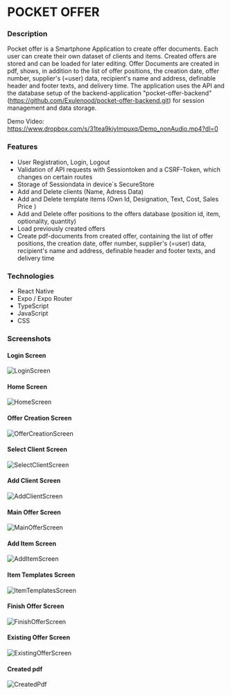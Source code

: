 # POCKET OFFER

### Description

Pocket offer is a Smartphone Application to create offer documents. Each user can create their own dataset of clients and items. Created offers are stored and can be loaded for later editing.
Offer Documents are created in pdf, shows, in addition to the list of offer positions, the creation date, offer number, supplier's (=user) data, recipient's name and address, definable header and footer texts, and delivery time.
The application uses the API and the database setup of the backend-application "pocket-offer-backend" (https://github.com/Exulenood/pocket-offer-backend.git) for session management and data storage.

Demo Video:
https://www.dropbox.com/s/31tea9kiylmpuxq/Demo_nonAudio.mp4?dl=0

### Features

- User Registration, Login, Logout
- Validation of API requests with Sessiontoken and a CSRF-Token, which changes on certain routes
- Storage of Sessiondata in device´s SecureStore
- Add and Delete clients (Name, Adress Data)
- Add and Delete template items (Own Id, Designation, Text, Cost, Sales Price )
- Add and Delete offer positions to the offers database (position id, item, optionality, quantity)
- Load previously created offers
- Create pdf-documents from created offer, containing the list of offer positions, the creation date, offer number, supplier's (=user) data, recipient's name and address, definable header and footer texts, and delivery time

### Technologies

- React Native
- Expo / Expo Router
- TypeScript
- JavaScript
- CSS

### Screenshots

#### Login Screen

![LoginScreen](./public/images/screenshots/01LoginScreen.png)

#### Home Screen

![HomeScreen](./public/images/screenshots/02HomeScreen.png)

#### Offer Creation Screen

![OfferCreationScreen](./public/images/screenshots/03OfferCreationScreen.png)

#### Select Client Screen

![SelectClientScreen](./public/images/screenshots/04SelectClientScreen.png)

#### Add Client Screen

![AddClientScreen](./public/images/screenshots/05AddClientScreen.png)

#### Main Offer Screen

![MainOfferScreen](./public/images/screenshots/06MainOfferScreen.png)

#### Add Item Screen

![AddItemScreen](./public/images/screenshots/07AddItemScreen.png)

#### Item Templates Screen

![ItemTemplatesScreen](./public/images/screenshots/08ItemTemplatesScreen.png)

#### Finish Offer Screen

![FinishOfferScreen](./public/images/screenshots/09FinishOfferScreen.png)

#### Existing Offer Screen

![ExistingOfferScreen](./public/images/screenshots/10ExistingOffers.png)

#### Created pdf

![CreatedPdf](./public/images/screenshots/11CreatedPdf.png)
